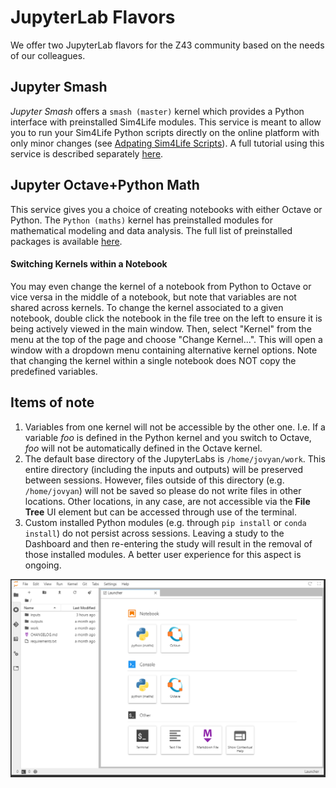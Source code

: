 # JupyterLab Flavors

We offer two JupyterLab flavors for the Z43 community based on the needs of our colleagues. 

## Jupyter Smash
*Jupyter Smash* offers a ```smash (master)``` kernel which provides a Python interface with preinstalled Sim4Life modules. This service is meant to allow you to run your Sim4Life Python scripts directly on the online platform with only minor changes (see [Adpating Sim4Life Scripts](GeneralUsage/adaptscripts.md)). A full tutorial using this service is described separately [here](Tutorials/Sim4LifeParallelPlate.md).

## Jupyter Octave+Python Math
This service gives you a choice of creating notebooks with either Octave or Python. The ```Python (maths)``` kernel has preinstalled modules for mathematical modeling and data analysis. The full list of preinstalled packages is available [here](https://git.speag.com/oSparc/sparc-internal/-/blob/master/services/jupyter-octave-python-math/kernels/python-maths/requirements.txt).

#### Switching Kernels within a Notebook
You may even change the kernel of a notebook from Python to Octave or vice versa in the middle of a notebook, but note that variables are not shared across kernels. To change the kernel associated to a given notebook, double click the notebook in the file tree on the left to ensure it is being actively viewed in the main window. Then, select "Kernel" from the menu at the top of the page and choose "Change Kernel...". This will open a window with a dropdown menu containing alternative kernel options.  Note that changing the kernel within a single notebook does NOT copy the predefined variables. 

## Items of note
1. Variables from one kernel will not be accessible by the other one. I.e. If a variable *foo* is defined in the Python kernel and you switch to Octave, *foo* will not be automatically defined in the Octave kernel.
2. The default base directory of the JupyterLabs is ```/home/jovyan/work```. This entire directory (including the inputs and outputs) will be preserved between sessions. However, files outside of this directory (e.g. ```/home/jovyan```) will not be saved so please do not write files in other locations. Other locations, in any case, are not accessible via the **File Tree** UI element but can be accessed through use of the terminal.
3. Custom installed Python modules (e.g. through ```pip install``` or ```conda install```) do not persist across sessions. Leaving a study to the Dashboard and then re-entering the study will result in the removal of those installed modules. A better user experience for this aspect is ongoing. 


![jop](../../../_media/jop.png)